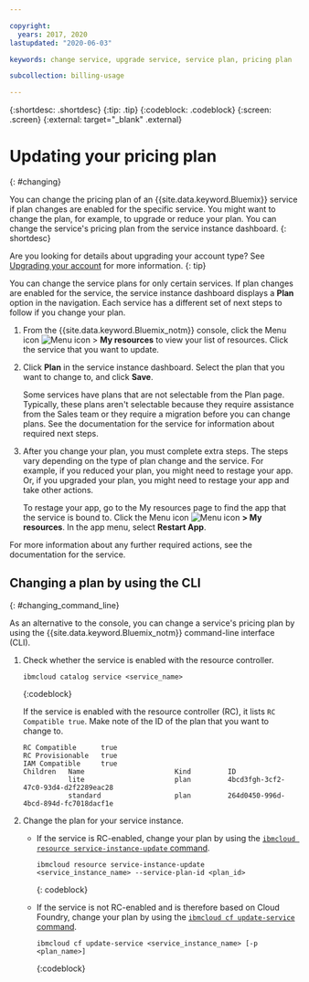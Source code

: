 ```yaml
---

copyright:
  years: 2017, 2020
lastupdated: "2020-06-03"

keywords: change service, upgrade service, service plan, pricing plan

subcollection: billing-usage

---
```


{:shortdesc: .shortdesc}
{:tip: .tip}
{:codeblock: .codeblock}
{:screen: .screen}
{:external: target="_blank" .external}


# Updating your pricing plan
{: #changing}

You can change the pricing plan of an {{site.data.keyword.Bluemix}} service if plan changes are enabled for the specific service. You might want to change the plan, for example, to upgrade or reduce your plan. You can change the service's pricing plan from the service instance dashboard.
{: shortdesc}

Are you looking for details about upgrading your account type? See [Upgrading your account](/docs/account?topic=account-upgrading-account) for more information.
{: tip}

You can change the service plans for only certain services. If plan changes are enabled for the service, the service instance dashboard displays a **Plan** option in the navigation. Each service has a different set of next steps to follow if you change your plan.

1. From the {{site.data.keyword.Bluemix_notm}} console, click the Menu icon ![Menu icon](../icons/icon_hamburger.svg) > **My resources** to view your list of resources. Click the service that you want to update.
1. Click **Plan** in the service instance dashboard. Select the plan that you want to change to, and click **Save**.

    Some services have plans that are not selectable from the Plan page. Typically, these plans aren't selectable because they require assistance from the Sales team or they require a migration before you can change plans. See the documentation for the service for information about required next steps.

1. After you change your plan, you must complete extra steps. The steps vary depending on the type of plan change and the service. For example, if you reduced your plan, you might need to restage your app. Or, if you upgraded your plan, you might need to restage your app and take other actions.

   To restage your app, go to the My resources page to find the app that the service is bound to. Click the Menu icon ![Menu icon](../icons/icon_hamburger.svg) **> My resources**. In the app menu, select **Restart App**.

  For more information about any further required actions, see the documentation for the service.

## Changing a plan by using the CLI
{: #changing_command_line}

As an alternative to the console, you can change a service's pricing plan by using the {{site.data.keyword.Bluemix_notm}} command-line interface (CLI).

1. Check whether the service is enabled with the resource controller.

   ```
   ibmcloud catalog service <service_name>
   ```
   {:codeblock}

   If the service is enabled with the resource controller (RC), it lists `RC Compatible true`. Make note of the ID of the plan that you want to change to.

   ```
   RC Compatible      true
   RC Provisionable   true
   IAM Compatible     true
   Children   Name                      Kind         ID
              lite                      plan         4bcd3fgh-3cf2-47c0-93d4-d2f2289eac28
              standard                  plan         264d0450-996d-4bcd-894d-fc7018dacf1e
    ```

1. Change the plan for your service instance.

   - If the service is RC-enabled, change your plan by using the [`ibmcloud resource service-instance-update` command](/docs/cli?topic=cli-ibmcloud_commands_resource#ibmcloud_resource_service_instance_update).

     ```
     ibmcloud resource service-instance-update <service_instance_name> --service-plan-id <plan_id>
     ```
     {: codeblock}

   - If the service is not RC-enabled and is therefore based on Cloud Foundry, change your plan by using the [`ibmcloud cf update-service` command](/docs/cli?topic=cli-ibmcloud_commands_services#ibmcloud_service_update).

     ```
     ibmcloud cf update-service <service_instance_name> [-p <plan_name>]
     ```
     {:codeblock}
